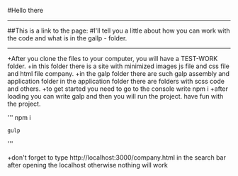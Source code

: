 #Hello there
___
##This is a link to the page:
#I'll tell you a little about how you can work with the code and what is in the gallp - folder.
___
+After you clone the files to your computer, you will have a TEST-WORK folder.
+in this folder there is a site with minimized images js file and css file and html file company.
+in the galp folder there are such galp assembly and application folder
in the application folder there are folders with scss code and others.
+to get started you need to go to the console write npm i
+after loading you can write galp and then you will run the project. have fun with the project.

'''
    npm i

    gulp
'''

+don't forget to type http://localhost:3000/company.html in the search bar after opening the localhost
otherwise nothing will work